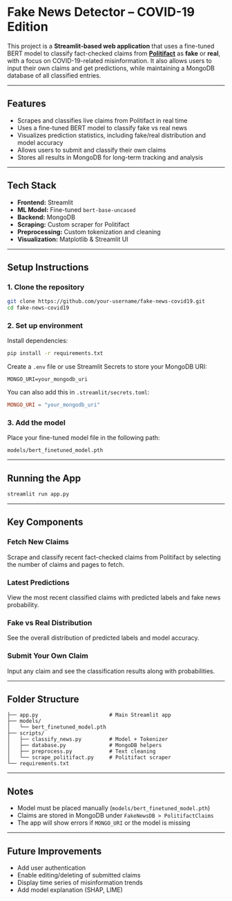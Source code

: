 # Fake News Detector – COVID-19 Edition

This project is a **Streamlit-based web application** that uses a fine-tuned BERT model to classify fact-checked claims from **[Politifact](https://www.politifact.com/)** as **fake** or **real**, with a focus on COVID-19-related misinformation. It also allows users to input their own claims and get predictions, while maintaining a MongoDB database of all classified entries.

---

## Features

- Scrapes and classifies live claims from Politifact in real time  
- Uses a fine-tuned BERT model to classify fake vs real news  
- Visualizes prediction statistics, including fake/real distribution and model accuracy  
- Allows users to submit and classify their own claims  
- Stores all results in MongoDB for long-term tracking and analysis  

---

## Tech Stack

- **Frontend:** Streamlit  
- **ML Model:** Fine-tuned `bert-base-uncased`  
- **Backend:** MongoDB  
- **Scraping:** Custom scraper for Politifact  
- **Preprocessing:** Custom tokenization and cleaning  
- **Visualization:** Matplotlib & Streamlit UI  

---

## Setup Instructions

### 1. Clone the repository

```bash
git clone https://github.com/your-username/fake-news-covid19.git
cd fake-news-covid19
```

### 2. Set up environment

Install dependencies:

```bash
pip install -r requirements.txt
```

Create a `.env` file or use Streamlit Secrets to store your MongoDB URI:

```
MONGO_URI=your_mongodb_uri
```

You can also add this in `.streamlit/secrets.toml`:

```toml
MONGO_URI = "your_mongodb_uri"
```

### 3. Add the model

Place your fine-tuned model file in the following path:

```
models/bert_finetuned_model.pth
```

---

## Running the App

```bash
streamlit run app.py
```

---

## Key Components

### Fetch New Claims  
Scrape and classify recent fact-checked claims from Politifact by selecting the number of claims and pages to fetch.

### Latest Predictions  
View the most recent classified claims with predicted labels and fake news probability.

### Fake vs Real Distribution  
See the overall distribution of predicted labels and model accuracy.

### Submit Your Own Claim  
Input any claim and see the classification results along with probabilities.

---

## Folder Structure

```
├── app.py                       # Main Streamlit app
├── models/
│   └── bert_finetuned_model.pth
├── scripts/
│   ├── classify_news.py         # Model + Tokenizer
│   ├── database.py              # MongoDB helpers
│   ├── preprocess.py            # Text cleaning
│   └── scrape_politifact.py     # Politifact scraper
└── requirements.txt
```

---

## Notes

- Model must be placed manually (`models/bert_finetuned_model.pth`)
- Claims are stored in MongoDB under `FakeNewsDB > PolitifactClaims`
- The app will show errors if `MONGO_URI` or the model is missing

---

## Future Improvements

- Add user authentication  
- Enable editing/deleting of submitted claims  
- Display time series of misinformation trends  
- Add model explanation (SHAP, LIME)
